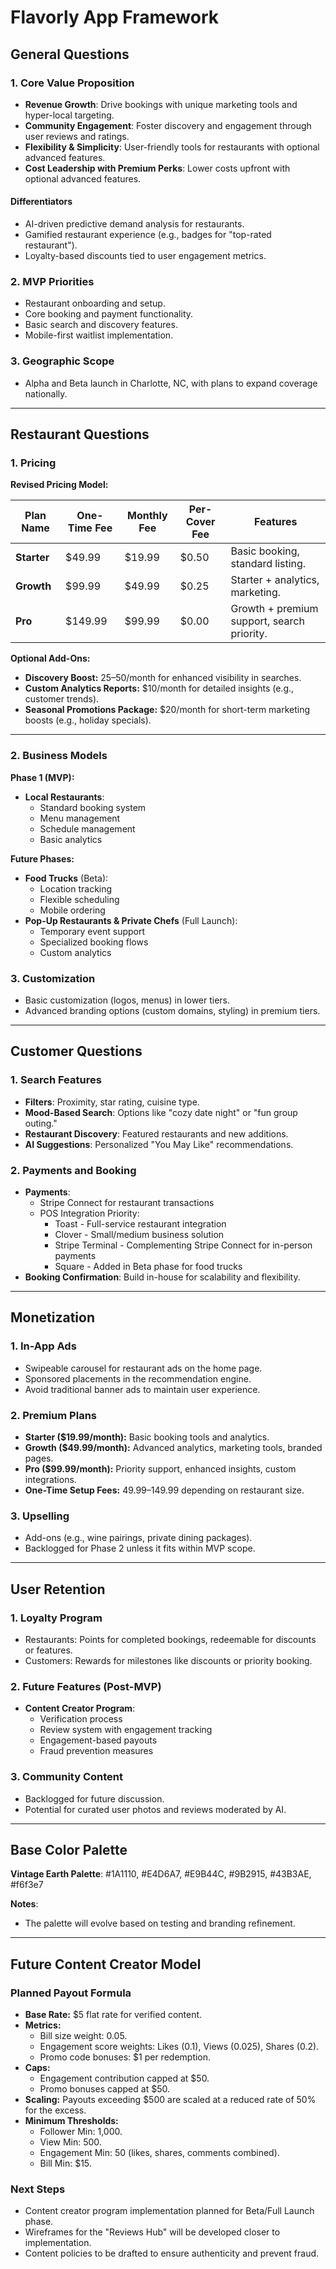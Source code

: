 # Flavorly App Framework

## General Questions

### 1. Core Value Proposition

- **Revenue Growth**: Drive bookings with unique marketing tools and hyper-local targeting.
- **Community Engagement**: Foster discovery and engagement through user reviews and ratings.
- **Flexibility & Simplicity**: User-friendly tools for restaurants with optional advanced features.
- **Cost Leadership with Premium Perks**: Lower costs upfront with optional advanced features.

#### Differentiators

- AI-driven predictive demand analysis for restaurants.
- Gamified restaurant experience (e.g., badges for "top-rated restaurant").
- Loyalty-based discounts tied to user engagement metrics.

### 2. MVP Priorities

- Restaurant onboarding and setup.
- Core booking and payment functionality.
- Basic search and discovery features.
- Mobile-first waitlist implementation.

### 3. Geographic Scope

- Alpha and Beta launch in Charlotte, NC, with plans to expand coverage nationally.

---

## Restaurant Questions

### 1. Pricing

**Revised Pricing Model:**

| **Plan Name**   | **One-Time Fee** | **Monthly Fee** | **Per-Cover Fee** | **Features**                       |
|------------------|------------------|-----------------|-------------------|------------------------------------|
| **Starter**      | $49.99           | $19.99          | $0.50             | Basic booking, standard listing.  |
| **Growth**       | $99.99           | $49.99          | $0.25             | Starter + analytics, marketing.   |
| **Pro**          | $149.99          | $99.99          | $0.00             | Growth + premium support, search priority. |

**Optional Add-Ons:**

- **Discovery Boost:** $25–$50/month for enhanced visibility in searches.
- **Custom Analytics Reports:** $10/month for detailed insights (e.g., customer trends).
- **Seasonal Promotions Package:** $20/month for short-term marketing boosts (e.g., holiday specials).

---

### 2. Business Models

**Phase 1 (MVP):**

- **Local Restaurants**:
  - Standard booking system
  - Menu management
  - Schedule management
  - Basic analytics

**Future Phases:**

- **Food Trucks** (Beta):
  - Location tracking
  - Flexible scheduling
  - Mobile ordering
- **Pop-Up Restaurants & Private Chefs** (Full Launch):
  - Temporary event support
  - Specialized booking flows
  - Custom analytics

### 3. Customization

- Basic customization (logos, menus) in lower tiers.
- Advanced branding options (custom domains, styling) in premium tiers.

---

## Customer Questions

### 1. Search Features

- **Filters**: Proximity, star rating, cuisine type.
- **Mood-Based Search**: Options like "cozy date night" or "fun group outing."
- **Restaurant Discovery**: Featured restaurants and new additions.
- **AI Suggestions**: Personalized "You May Like" recommendations.

### 2. Payments and Booking

- **Payments**:
  - Stripe Connect for restaurant transactions
  - POS Integration Priority:
    - Toast - Full-service restaurant integration
    - Clover - Small/medium business solution
    - Stripe Terminal - Complementing Stripe Connect for in-person payments
    - Square - Added in Beta phase for food trucks
- **Booking Confirmation**: Build in-house for scalability and flexibility.

---

## Monetization

### 1. In-App Ads

- Swipeable carousel for restaurant ads on the home page.
- Sponsored placements in the recommendation engine.
- Avoid traditional banner ads to maintain user experience.

### 2. Premium Plans

- **Starter ($19.99/month):** Basic booking tools and analytics.
- **Growth ($49.99/month):** Advanced analytics, marketing tools, branded pages.
- **Pro ($99.99/month):** Priority support, enhanced insights, custom integrations.
- **One-Time Setup Fees:** $49.99–$149.99 depending on restaurant size.

### 3. Upselling

- Add-ons (e.g., wine pairings, private dining packages).
- Backlogged for Phase 2 unless it fits within MVP scope.

---

## User Retention

### 1. Loyalty Program

- Restaurants: Points for completed bookings, redeemable for discounts or features.
- Customers: Rewards for milestones like discounts or priority booking.

### 2. Future Features (Post-MVP)

- **Content Creator Program**:
  - Verification process
  - Review system with engagement tracking
  - Engagement-based payouts
  - Fraud prevention measures

### 3. Community Content

- Backlogged for future discussion.
- Potential for curated user photos and reviews moderated by AI.

---

## Base Color Palette

  **Vintage Earth Palette**: #1A1110, #E4D6A7, #E9B44C, #9B2915, #43B3AE, #f6f3e7

**Notes**:

- The palette will evolve based on testing and branding refinement.

---

## Future Content Creator Model

### Planned Payout Formula

- **Base Rate:** $5 flat rate for verified content.
- **Metrics:**
  - Bill size weight: 0.05.
  - Engagement score weights: Likes (0.1), Views (0.025), Shares (0.2).
  - Promo code bonuses: $1 per redemption.
- **Caps:**
  - Engagement contribution capped at $50.
  - Promo bonuses capped at $50.
- **Scaling:** Payouts exceeding $500 are scaled at a reduced rate of 50% for the excess.
- **Minimum Thresholds:**
  - Follower Min: 1,000.
  - View Min: 500.
  - Engagement Min: 50 (likes, shares, comments combined).
  - Bill Min: $15.

### Next Steps

- Content creator program implementation planned for Beta/Full Launch phase.
- Wireframes for the "Reviews Hub" will be developed closer to implementation.
- Content policies to be drafted to ensure authenticity and prevent fraud.
